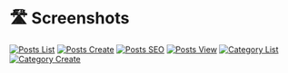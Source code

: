 # 🛣️ Screenshots

[![Posts List](https://github.com/tomatophp/filament-cms/raw/master/arts/posts-list.png)](https://github.com/tomatophp/filament-cms/blob/master/arts/posts-list.png) [![Posts Create](https://github.com/tomatophp/filament-cms/raw/master/arts/create-post.png)](https://github.com/tomatophp/filament-cms/blob/master/arts/create-post.png) [![Posts SEO](https://github.com/tomatophp/filament-cms/raw/master/arts/post-seo.png)](https://github.com/tomatophp/filament-cms/blob/master/arts/post-seo.png) [![Posts View](https://github.com/tomatophp/filament-cms/raw/master/arts/view-post.png)](https://github.com/tomatophp/filament-cms/blob/master/arts/view-post.png) [![Category List](https://github.com/tomatophp/filament-cms/raw/master/arts/category-list.png)](https://github.com/tomatophp/filament-cms/blob/master/arts/category-list.png) [![Category Create](https://github.com/tomatophp/filament-cms/raw/master/arts/create-category.png)](https://github.com/tomatophp/filament-cms/blob/master/arts/create-category.png)
